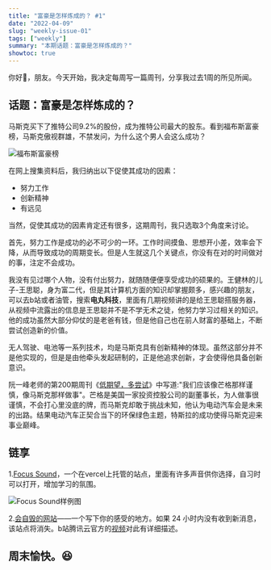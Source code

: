 ```yaml
---
title: "富豪是怎样炼成的？ #1"
date: "2022-04-09"
slug: "weekly-issue-01"
tags: ["weekly"]
summary: "本期话题：富豪是怎样炼成的？"
showtoc: true
---
```



你好👋，朋友。今天开始，我决定每周写一篇周刊，分享我过去1周的所见所闻。


## 话题：富豪是怎样炼成的？

马斯克买下了推特公司9.2%的股份，成为推特公司最大的股东。看到福布斯富豪榜，马斯克傲视群雄，不禁发问，为什么这个男人会这么成功？

![福布斯富豪榜](https://imgs.zhubai.love/4f6ae61a7fc44a1f8a05239b7443ce38.png)

在网上搜集资料后，我归纳出以下促使其成功的因素：

- 努力工作
- 创新精神
- 有远见

当然，促使其成功的因素肯定还有很多，这期周刊，我只选取3个角度来讨论。

首先，努力工作是成功的必不可少的一环。工作时间摸鱼、思想开小差，效率会下降，从而导致成功的周期变长。但是人生就这几个关键点，你没有在对的时间做对的事，注定不会成功。

我没有见过哪个人物，没有付出努力，就随随便便享受成功的硕果的。王健林的儿子-王思聪，身为富二代，但是其计算机方面的知识却掌握颇多，感兴趣的朋友，可以去b站或者油管，搜索**电丸科技**，里面有几期视频讲的是给王思聪搭服务器，从视频中流露出的信息是王思聪并不是不学无术之徒，他努力学习过相关的知识。他的成功虽然大部分仰仗的是老爸有钱，但是他自己也在前人财富的基础上，不断尝试创造新的价值。

无人驾驶、电池等一系列技术，均是马斯克具有创新精神的体现。虽然这部分并不是他实现的，但是是由他牵头发起研制的，正是他追求创新，才会使得他具备创新意识。

阮一峰老师的第200期周刊《[低期望，多尝试](https://www.ruanyifeng.com/blog/2022/03/weekly-issue-200.html)》中写道:"我们应该像芒格那样谨慎，像马斯克那样做事"。芒格是美国一家投资控股公司的副董事长，为人做事很谨慎，不会打心里没底的牌，而马斯克却敢于挑战未知，他认为电动汽车会是未来的出路。结果电动汽车正契合当下的环保绿色主题，特斯拉的成功使得马斯克迎来事业巅峰。

## 链享

1.[Focus Sound](https://focus-sounds.vercel.app/)，一个在vercel上托管的站点，里面有许多声音供你选择，自习时可以打开，增加学习的氛围。

![Focus Sound样例图](https://imgs.zhubai.love/af5cd3cdabd345bfbec86b8f3999d4fa.png)

2.[会自毁的网站](https://www.thiswebsitewillselfdestruct.com/)——一个写下你的感受的地方。如果 24 小时内没有收到新消息，该站点将消失。b站腾讯云官方的[视频](https://www.bilibili.com/video/BV1J3411J7Ym)对此有详细描述。

## 周末愉快。😆